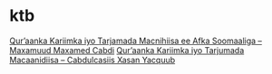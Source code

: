 # ktb

[Qur’aanka Kariimka iyo Tarjamada Macnihiisa ee Afka Soomaaliga – Maxamuud Maxamed Cabdi](Qur%E2%80%99aanka%20Kariimka%20iyo%20Tarjamada%20Macnihiisa%20ee%20Afka%20Soomaaliga%20%E2%80%93%20Maxamuud%20Maxamed%20Cabdi.md)
[Qur’aanka Kariimka iyo Tarjumada Macaanidiisa – Cabdulcasiis Xasan Yacquub](Qur%E2%80%99aanka%20Kariimka%20iyo%20Tarjumada%20Macaanidiisa%20%E2%80%93%20Cabdulcasiis%20Xasan%20Yacquub.md)
